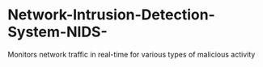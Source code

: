 # Network-Intrusion-Detection-System-NIDS-
Monitors network traffic in real-time for various types of malicious activity
